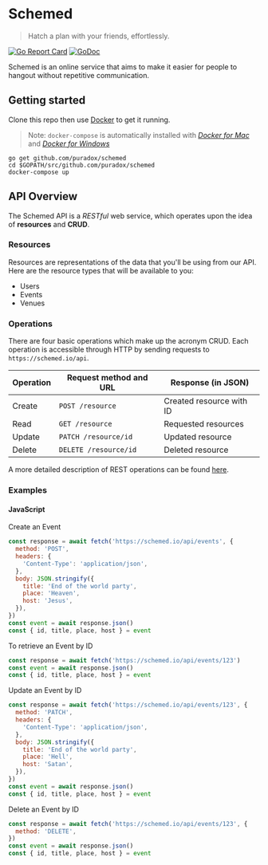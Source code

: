 # Schemed

 > Hatch a plan with your friends, effortlessly.

[![Go Report Card](https://goreportcard.com/badge/github.com/hatch-it/schemed)](https://goreportcard.com/report/github.com/hatch-it/schemed) [![GoDoc](https://godoc.org/github.com/hatch-it/schemed?status.svg)](https://godoc.org/github.com/hatch-it/schemed)

Schemed is an online service that aims to make it easier for people to hangout without repetitive communication.

## Getting started

Clone this repo then use [Docker](https://www.docker.com/) to get it running.
 > Note: `docker-compose` is automatically installed with [_Docker for Mac_](https://www.docker.com/docker-mac)
 > and [_Docker for Windows_](https://www.docker.com/docker-windows)

```shell
go get github.com/puradox/schemed
cd $GOPATH/src/github.com/puradox/schemed
docker-compose up
```

## API Overview

The Schemed API is a *RESTful* web service, which operates upon the idea of **resources** and **CRUD**.

### Resources

Resources are representations of the data that you'll be using from our API.
Here are the resource types that will be available to you:
  - Users
  - Events
  - Venues

### Operations

There are four basic operations which make up the acronym CRUD.
Each operation is accessible through HTTP by sending requests to `https://schemed.io/api`.

Operation | Request method and URL | Response (in JSON)
--------- | ---------------------- | ------------------
Create    | `POST /resource`       | Created resource with ID
Read      | `GET /resource`        | Requested resources
Update    | `PATCH /resource/id`   | Updated resource
Delete    | `DELETE /resource/id`  | Deleted resource

A more detailed description of REST operations can be found [here](http://www.restapitutorial.com/lessons/httpmethods.html).

### Examples

#### JavaScript

Create an Event
```js
const response = await fetch('https://schemed.io/api/events', {
  method: 'POST',
  headers: {
    'Content-Type': 'application/json',
  },
  body: JSON.stringify({
    title: 'End of the world party',
    place: 'Heaven',
    host: 'Jesus',
  }),
})
const event = await response.json()
const { id, title, place, host } = event
```

To retrieve an Event by ID
```js
const response = await fetch('https://schemed.io/api/events/123')
const event = await response.json()
const { id, title, place, host } = event
```

Update an Event by ID
```js
const response = await fetch('https://schemed.io/api/events/123', {
  method: 'PATCH',
  headers: {
    'Content-Type': 'application/json',
  },
  body: JSON.stringify({
    title: 'End of the world party',
    place: 'Hell',
    host: 'Satan',
  }),
})
const event = await response.json()
const { id, title, place, host } = event
```

Delete an Event by ID
```js
const response = await fetch('https://schemed.io/api/events/123', {
  method: 'DELETE',
})
const event = await response.json()
const { id, title, place, host } = event
```

